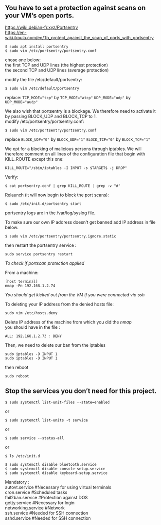 ## You have to set a protection against scans on your VM’s open ports.
https://wiki.debian-fr.xyz/Portsentry<br>
https://en-wiki.ikoula.com/en/To_protect_against_the_scan_of_ports_with_portsentry 
```
$ sudo apt install portsentry
$ sudo vim /etc/portsentry/portsentry.conf
```
chose one below:<br>
the first TCP and UDP lines (the highest protection)<br>
the second TCP and UDP lines (average protection)

modify the file /etc/default/portsentry:
```
$ sudo vim /etc/default/portsentry
```
replace:
```TCP_MODE="tcp"``` by ```TCP_MODE="atcp"```
```UDP_MODE="udp"``` by ```UDP_MODE="audp"```

We also wish that portsentry is a blockage. We therefore need to activate it by passing BLOCK_UDP and BLOCK_TCP to 1.<br>
modify /etc/portsentry/portsentry.conf:
```
$ sudo vim /etc/portsentry/portsentry.conf
```
replace
```BLOCK_UDP="0"``` by ```BLOCK_UDP="1"```
```BLOCK_TCP="0"``` by ```BLOCK_TCP="1"```

We opt for a blocking of malicious persons through iptables. We will therefore comment on all lines of the configuration file that begin with KILL_ROUTE except this one:
```
KILL_ROUTE="/sbin/iptables -I INPUT -s $TARGET$ -j DROP"
```
Verify:
```
$ cat portsentry.conf | grep KILL_ROUTE | grep -v "#"
```
Relaunch (it will now begin to block the port scans):
```
$ sudo /etc/init.d/portsentry start
```
portsentry logs are in the /var/log/syslog file.

To make sure our own IP address doesn't get banned add IP address in file below:<br>
```
$ sudo vim /etc/portsentry/portsentry.ignore.static
```
then restart the portsentry service :
```
sudo service portsentry restart
```

*To check if portscan protection applied*

From a machine:
```
[host terminal]
nmap -Pn 192.168.1.2.74
```
*You should get kicked out from the VM if you were connected via ssh*

To deleting your IP address from the denied hosts file:
```
sudo vim /etc/hosts.deny
```
Delete IP address of the machine from which you did the *nmap*<br>
you should have in the file : 
```
ALL: 192.168.1.2.73 : DENY
```
Then, we need to delete our ban from the iptables
```
sudo iptables -D INPUT 1
sudo iptables -D INPUT 1
```
then reboot
```
sudo reboot
```

## Stop the services you don’t need for this project.
```
$ sudo systemctl list-unit-files --state=enabled
```
or 
```
$ sudo systemctl list-units -t service
```
or
```
$ sudo service --status-all
```
or 
```
$ ls /etc/init.d
```
```
$ sudo systemctl disable bluetooth.service
$ sudo systemctl disable console-setup.service
$ sudo systemctl disable keyboard-setup.service
```

Mandatory :<br>
autovt.service #Necessary for using virtual terminals<br>
cron.service #Scheduled tasks<br>
fail2ban.service #Protection against DOS<br>
getty.service #Necessary for login<br>
networking.service #Network<br>
ssh.service #Needed for SSH connection<br>
sshd.service #Needed for SSH connection<br>
